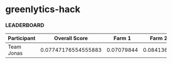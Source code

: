 # greenlytics-hack

### LEADERBOARD
| Participant | Overall Score | Farm 1 | Farm 2 | Farm 3 |
|---|---|---|---|---|
| Team Jonas | 0.07747176554555883 | 0.07079844 | 0.08413682 | 0.07748004 | 
